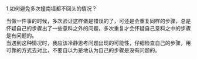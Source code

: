 1.如何避免多次撞南墙都不回头的情况？

当做一件事的时候，多次验证这样做是错误的了，可还是会重复同样的步骤，总是怀疑自己的步骤出了一些意料之外的问题，多次重复才会怀疑自己意料之中的步骤是有问题的。  
当遇到这种情况时，我应该冷静思考问题出现的可能性，仔细检查自己的步骤，用可靠的方式去对比，不要自以为是地认为自己的步骤是没有问题的。
